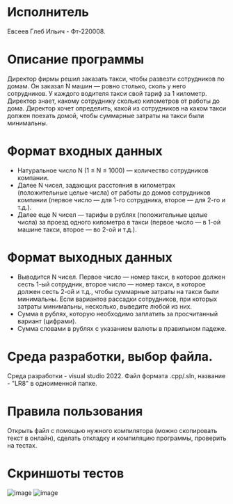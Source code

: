 # Исполнитель
Евсеев Глеб Ильич - Фт-220008.

# Описание программы
Директор фирмы решил заказать такси, чтобы развезти сотрудников по домам. Он заказал N машин — ровно столько, сколь у него сотрудников. У каждого водителя такси свой тариф за 1 километр. Директор знает, какому сотруднику сколько километров от работы до дома. Директор хочет определить, какой из сотрудников на каком такси должен поехать домой, чтобы суммарные затраты на такси были минимальны.  

# Формат входных данных  
- Натуральное число N (1 ≤ N ≤ 1000) — количество сотрудников компании.  
- Далее N чисел, задающих расстояния в километрах (положительные целые числа) от работы до домов сотрудников компании (первое число — для 1-го сотрудника, второе — для 2-го и т.д.). 
- Далее еще N чисел — тарифы в рублях (положительные целые числа) за проезд одного километра в такси (первое число — в 1-ой машине такси, второе — во 2-ой и т.д.). 

# Формат выходных данных  
 - Выводится N чисел. Первое число — номер такси, в которое должен сесть 1-ый сотрудник, второе число — номер такси, в которое должен сесть 2-ой и т.д., чтобы суммарные затраты на такси были минимальны. Если вариантов рассадки сотрудников, при которых затраты минимальны, несколько, выведите любой из них.  
 - Сумма в рублях, которую необходимо заплатить за просчитанный вариант (цифрами). 
 - Сумма словами в рублях с указанием валюты в правильном падеже. 

# Среда разработки, выбор файла.
Среда разработки - visual studio 2022.
Файл формата .cpp/.sln, название - "LR8" в одноименной папке.

# Правила пользования
Открыть файл с помощью нужного компилятора (можно скопировать текст в онлайн), сделать откладку и компиляцию программы, проверить на тестах.

# Скриншоты тестов
![image](https://github.com/4s4ken/LR-8/assets/65232734/321ab1dc-ecc4-474d-88c1-2d3aa728bd2b)
![image](https://github.com/4s4ken/LR-8/assets/65232734/4590b8d7-f60b-4620-8744-02b126e9a680)
